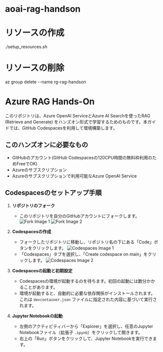 # aoai-rag-handson
# リソースの作成
./setup_resources.sh
# リソースの削除
az group delete --name rg-rag-handson


# Azure RAG Hands-On

このリポジトリは、Azure OpenAI ServiceとAzure AI Searchを使ったRAG (Retrieve and Generate) をハンズオン形式で学習するためのものです。本ガイドでは、GitHub Codespacesを利用して環境構築します。

## このハンズオンに必要なもの

- GitHubのアカウント(GitHub Codespacesの120CPU時間の無料枠利用のためFreeでOK)
- Azureのサブスクリプション
- Azureのサブスクリプションで利用可能なAzure OpenAI Service

## Codespacesのセットアップ手順

1. **リポジトリのフォーク**
    - このリポジトリを自分のGitHubアカウントにフォークします。
    ![Fork Image 1](/workspaces/aoai-rag-handson/assets/fork1.png)
    ![Fork Image 2](/workspaces/aoai-rag-handson/assets/fork2.png)

2. **Codespacesの作成**
    - フォークしたリポジトリに移動し、リポジトリ名の下にある「Code」ボタンをクリックします。
    ![Codespaces Image 1](/workspaces/aoai-rag-handson/assets/codespaces1.png)
    - 「Codespaces」タブを選択し、「Create codespace on main」をクリックします。
    ![Codespaces Image 2](/workspaces/aoai-rag-handson/assets/codespaces2.png)

3. **Codespacesの起動と初期設定**
    - Codespacesの環境が起動するのを待ちます。初回の起動には数分かかることがあります。
    - 環境が起動すると、自動的に必要な依存関係がインストールされます。これは `devcontainer.json` ファイルに指定された内容に基づいて実行されます。

4. **Jupyter Notebookの起動**
    - 左側のアクティビティバーから「Explorer」を選択し、任意のJupyter Notebookファイル（拡張子 `.ipynb`）をクリックして開きます。
    - 右上の「Run」ボタンをクリックして、Jupyter Notebookを実行できます。

